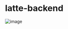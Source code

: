 # latte-backend

![image](https://github.com/user-attachments/assets/d6009eef-ea02-419e-a236-d2f46d415e85)
